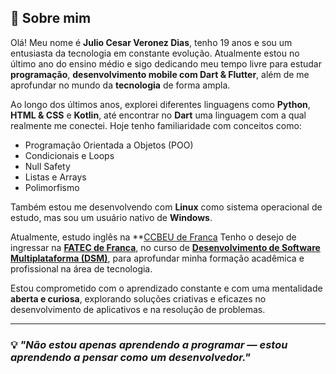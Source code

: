 ## 👋 Sobre mim

Olá! Meu nome é **Julio Cesar Veronez Dias**, tenho 19 anos e sou um entusiasta da tecnologia em constante evolução. Atualmente estou no último ano do ensino médio e sigo dedicando meu tempo livre para estudar **programação**, **desenvolvimento mobile com Dart & Flutter**, além de me aprofundar no mundo da **tecnologia** de forma ampla.

Ao longo dos últimos anos, explorei diferentes linguagens como **Python**, **HTML & CSS** e **Kotlin**, até encontrar no **Dart** uma linguagem com a qual realmente me conectei. Hoje tenho familiaridade com conceitos como:

- Programação Orientada a Objetos (POO)
- Condicionais e Loops
- Null Safety
- Listas e Arrays
- Polimorfismo

Também estou me desenvolvendo com **Linux** como sistema operacional de estudo, mas sou um usuário nativo de **Windows**.

Atualmente, estudo inglês na **[CCBEU de Franca](https://www.google.com/maps/place/CCBEU+Franca/@-20.5341811,-47.3943791,17z/data=!3m1!4b1!4m6!3m5!1s0x94b0a63c90c7f26b:0xbbf1e25a0b4d4c7d!8m2!3d-20.5341811!4d-47.3943791!16s%2Fg%2F1ptx03tvn?entry=ttu&g_ep=EgoyMDI1MDkyNC4wIKXMDSoASAFQAw%3D%3D)
Tenho o desejo de ingressar na **[FATEC de Franca](https://www.google.com/maps/place/Fatec+Franca+-+Faculdade+de+Tecnologia+de+Franca+Dr+Thomaz+Novelino/@-20.5149138,-47.4006943,17z/data=!3m1!4b1!4m6!3m5!1s0x94b0a650b93c4b5f:0xbe0e42f3aa42525c!8m2!3d-20.5149138!4d-47.4006943!16s%2Fg%2F1jkxwkhq2?entry=ttu&g_ep=EgoyMDI1MDkyNC4wIKXMDSoASAFQAw%3D%3D)**, no curso de **[Desenvolvimento de Software Multiplataforma (DSM)](https://vestibular.fatec.sp.gov.br/unidades-cursos/curso.asp?c=275)**, para aprofundar minha formação acadêmica e profissional na área de tecnologia.

Estou comprometido com o aprendizado constante e com uma mentalidade **aberta e curiosa**, explorando soluções criativas e eficazes no desenvolvimento de aplicativos e na resolução de problemas.

---

### 💡 *"Não estou apenas aprendendo a programar — estou aprendendo a pensar como um desenvolvedor."*
